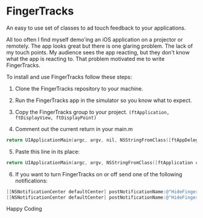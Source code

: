FingerTracks
============

An easy to use set of classes to ad touch feedback to your applications.

All too often I find myself demo'ing an iOS application on a projector or remotely. 
The app looks great but there is one glaring problem. The lack of my touch points. 
My audience sees the app reacting, but they don't know what the app is reacting to. 
That problem motivated me to write FingerTracks.


To install and use FingerTracks follow these steps:

1. Clone the FingerTracks repository to your machine.

2. Run the FingerTracks app in the simulator so you know what to expect.

3. Copy the FingerTracks group to your project. ```(ftApplication, ftDisplayView, ftDisplayPoint)```

4. Comment out the current return in your main.m 

``` objective-c
return UIApplicationMain(argc, argv, nil, NSStringFromClass([ftAppDelegate class]));
```

5. Paste this line in its place:

``` objective-c
return UIApplicationMain(argc, argv, NSStringFromClass([ftApplication class]), NSStringFromClass([ftAppDelegate class]));
```

6. If you want to turn FingerTracks on or off send one of the following notifications: 
  
``` objective-c
[[NSNotificationCenter defaultCenter] postNotificationName:@"HideFingerTracks" object:self];
[[NSNotificationCenter defaultCenter] postNotificationName:@"HideFingerTracks" object:self];
```

Happy Coding
